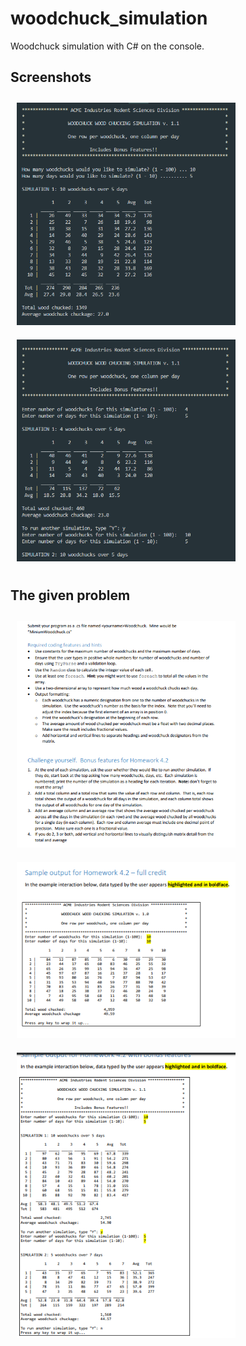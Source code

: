 # woodchuck_simulation

Woodchuck simulation with C# on the console.

## Screenshots
<img src="/screenshot/woodchuck_1.png" width="350em" hspace=10 vspace=10/> <img src="/screenshot/woodchuck_2.png" width="350em" hspace=10 vspace=10/>

## The given problem

<img src="/question/question.png" width="350em" hspace=10 vspace=10/> <img src="question/sample_full_credit.png" width="350em" hspace=10 vspace=10/> <img src="/question/sample_bonus.png" width="350em" hspace=10 vspace=10/>
